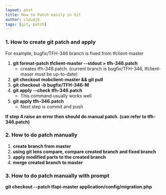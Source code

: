 ```yaml
---
layout: post
title: How to Patch easily in Git
author: cloudjk
tags: [git, patch]
---
```


### 1. How to create git patch and apply

For example, bugfix/TFH-346 branch is fixed from tfclient-master

1. **git format-patch tfclient-master --stdout > tfh-346.patch**
    - creates tfh-346.patch. (current branch is bugfix/TFH-346, tfclient-maser must be up-to-date)
2. **git checkout mobclient-master && git pull**
3. **git checkout -b bugfix/TFH-346-M**
4. **git apply --check tfh-346.patch**
    - This command usually works well
5. **git apply tfh-346.patch**
    - Next step is commit and push

**If step 4 raise an error then should do manual patch. (can refer to tfh-346.patch)**

### 2. How to do patch manually

1. **create branch from master**
2. **using git lens compare, compare created branch and fixed branch**
3. **apply modified parts to the created branch**
4. **merge created branch to master**

### 3. How to do patch manually with prompt
**git checkout --patch tfapi-master application/config/migration.php**